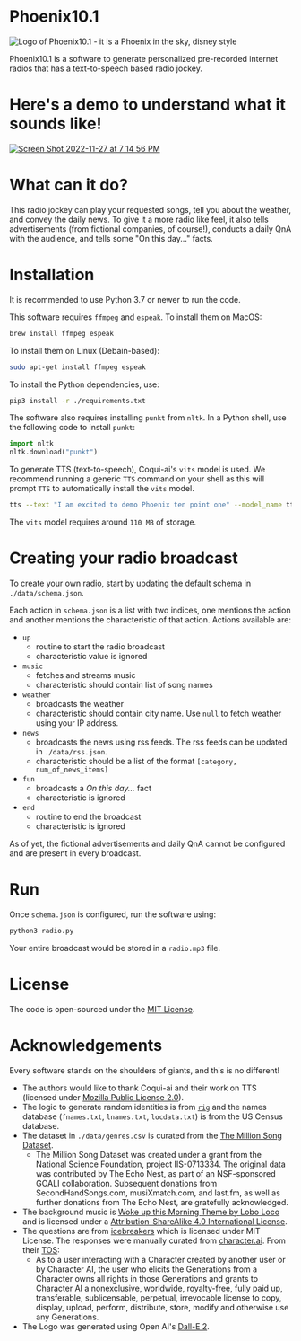 # Phoenix10.1
![Logo of Phoenix10.1 - it is a Phoenix in the sky, disney style](https://user-images.githubusercontent.com/24948340/204136951-3a35b15a-c06c-43ca-b935-dff27651bd79.png)

Phoenix10.1 is a software to generate personalized pre-recorded internet radios that has a text-to-speech based radio jockey.

# Here's a demo to understand what it sounds like!
[![Screen Shot 2022-11-27 at 7 14 56 PM](https://user-images.githubusercontent.com/24948340/204167724-856f8d6f-c0d5-4d4a-bc36-cb9af0e13112.png)](https://soundcloud.com/parthparikh1999p/demo-of-phoenix101)

# What can it do?
This radio jockey can play your requested songs, tell you about the weather, and convey the daily news.
To give it a more radio like feel, it also tells advertisements (from fictional companies, of course!), conducts a daily QnA with the audience, and tells some "On this day..." facts.

# Installation
It is recommended to use Python 3.7 or newer to run the code.

This software requires `ffmpeg` and `espeak`. To install them on MacOS:
```bash
brew install ffmpeg espeak
```
To install them on Linux (Debain-based):
```bash
sudo apt-get install ffmpeg espeak
```

To install the Python dependencies, use:
```bash
pip3 install -r ./requirements.txt
```

The software also requires installing `punkt` from `nltk`.
In a Python shell, use the following code to install `punkt`:
```python
import nltk
nltk.download("punkt")
```

To generate TTS (text-to-speech), Coqui-ai's `vits` model is used.
We recommend running a generic `TTS` command on your shell as this will prompt `TTS` to automatically install the `vits` model.
```bash
tts --text "I am excited to demo Phoenix ten point one" --model_name tts_models/en/vctk/vits --speaker_idx p267 --out_path temp.wav
```
The `vits` model requires around `110 MB` of storage.

# Creating your radio broadcast

To create your own radio, start by updating the default schema in `./data/schema.json`. 

Each action in `schema.json` is a list with two indices, one mentions the action and another mentions the characteristic of that action.
Actions available are:
* `up`
  * routine to start the radio broadcast
  * characteristic value is ignored
* `music`
  * fetches and streams music
  * characteristic should contain list of song names
* `weather`
  * broadcasts the weather
  * characteristic should contain city name. Use `null` to fetch weather using your IP address.
* `news`
  * broadcasts the news using rss feeds. The rss feeds can be updated in `./data/rss.json`.
  * characteristic should be a list of the format `[category, num_of_news_items]`
* `fun`
  * broadcasts a *On this day...* fact
  * characteristic is ignored
* `end`
  * routine to end the broadcast
  * characteristic is ignored

As of yet, the fictional advertisements and daily QnA cannot be configured and are present in every broadcast.

# Run
Once `schema.json` is configured, run the software using:
```bash
python3 radio.py
```
Your entire broadcast would be stored in a `radio.mp3` file.

# License
The code is open-sourced under the [MIT License](./LICENSE).

# Acknowledgements
Every software stands on the shoulders of giants, and this is no different! 

* The authors would like to thank Coqui-ai and their work on TTS (licensed under [Mozilla Public License 2.0](https://github.com/coqui-ai/TTS/blob/dev/LICENSE.txt)). 
* The logic to generate random identities is from [`rig`](https://launchpad.net/ubuntu/+source/rig/1.11-1build1) and the names database (`fnames.txt`, `lnames.txt`, `locdata.txt`) is from the US Census database.
* The dataset in `./data/genres.csv` is curated from the [The Million Song Dataset](http://millionsongdataset.com/). 
  * The Million Song Dataset was created under a grant from the National Science Foundation, project IIS-0713334. The original data was contributed by The Echo Nest, as part of an NSF-sponsored GOALI collaboration. Subsequent donations from SecondHandSongs.com, musiXmatch.com, and last.fm, as well as further donations from The Echo Nest, are gratefully acknowledged.
* The background music is [Woke up this Morning Theme by Lobo Loco](https://freemusicarchive.org/music/Lobo_Loco/harvest-times/woke-up-this-morning-theme-fma-podcast-suggestion/) and is licensed under a [Attribution-ShareAlike 4.0 International License](https://creativecommons.org/licenses/by-sa/4.0/).
* The questions are from [icebreakers](https://github.com/ParabolInc/icebreakers/blob/main/lib/api.ts) which is licensed under MIT License. The responses were manually curated from [character.ai](https://www.character.ai/). From their [TOS](https://beta.character.ai/tos): 
  * As to a user interacting with a Character created by another user or by Character AI, the user who elicits the Generations from a Character owns all rights in those Generations and grants to Character AI a nonexclusive, worldwide, royalty-free, fully paid up, transferable, sublicensable, perpetual, irrevocable license to copy, display, upload, perform, distribute, store, modify and otherwise use any Generations.
* The Logo was generated using Open AI's [Dall-E 2](https://openai.com/dall-e-2/).

